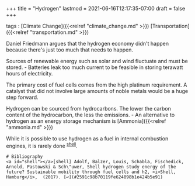 +++
title = "Hydrogen"
lastmod = 2021-06-16T12:17:35-07:00
draft = false
+++

tags
: [Climate Change]({{<relref "climate_change.md" >}}) [Transportation]({{<relref "transportation.md" >}})


Daniel Friedmann argues that the hydrogen economy didn't happen because there's just too much that needs to happen.


Sources of renewable energy such as solar and wind fluctuate and must be stored.
    -   Batteries leak too much current to be feasible in storing terawatt hours of electricity.


The primary cost of fuel cells comes from the high platinum requirement. A catalyst that did not involve large amounts of noble metals would be a huge step forward.


Hydrogen can be sourced from hydrocarbons. The lower the carbon content of the hydrocarbon, the less the emissions.
    -   An alternative to hydrogen as an energy storage mechanism is [Ammonia]({{<relref "ammonia.md" >}})


While it is possible to use hydrogen as a fuel in internal combustion engines, it is rarely done <sup id="2591c98b70119fe624898b1e424b5e91"><a href="#shell" title="Adolf, Balzer, Louis, Schabla, Fischedick, Arnold, Pastowski \&amp; Sch\uwer, Shell hydrogen study energy of the future? Sustainable mobility through fuel cells and h2, {Shell, Hamburg}, v(), (2017).">shell</a></sup>.

    # Bibliography
    <a id="shell"></a>[shell] Adolf, Balzer, Louis, Schabla, Fischedick, Arnold, Pastowski & Sch\"uwer, Shell hydrogen study energy of the future? Sustainable mobility through fuel cells and h2, <i>Shell, Hamburg</i>,  (2017). [↩](#2591c98b70119fe624898b1e424b5e91)